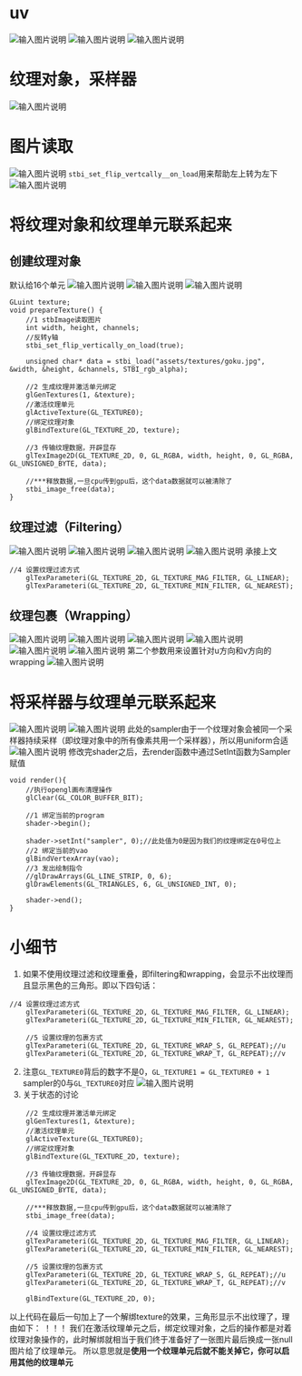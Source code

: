# uv
![输入图片说明](/imgs/2024-10-24/CDuwYkZkCMvz4JfM.png)
![输入图片说明](/imgs/2024-10-24/4heeFb5A7p8YZCY8.png)
![输入图片说明](/imgs/2024-10-24/RPCKn8MVRifRwRKf.png)
# 纹理对象，采样器
![输入图片说明](/imgs/2024-10-24/l0POoHTQeabrLDWM.png)
# 图片读取
![输入图片说明](/imgs/2024-10-24/YAsEGEXR90Npl2I6.png)
`stbi_set_flip_vertcally__on_load`用来帮助左上转为左下
![输入图片说明](/imgs/2024-10-24/R0m4jMWbwzA94aIb.png)
# 将纹理对象和纹理单元联系起来
## 创建纹理对象
默认给16个单元
![输入图片说明](/imgs/2024-10-24/9NjZjRPGvQmfOm9F.png)
![输入图片说明](/imgs/2024-10-24/pUN0izhi7YY04VEl.png)
![输入图片说明](/imgs/2024-10-24/uqbMnbfp9BktGoX0.png)
```
GLuint texture;
void prepareTexture() {
    //1 stbImage读取图片
    int width, height, channels;
    //反转y轴
    stbi_set_flip_vertically_on_load(true);

    unsigned char* data = stbi_load("assets/textures/goku.jpg", &width, &height, &channels, STBI_rgb_alpha);

    //2 生成纹理并激活单元绑定
    glGenTextures(1, &texture);
    //激活纹理单元
    glActiveTexture(GL_TEXTURE0);
    //绑定纹理对象
    glBindTexture(GL_TEXTURE_2D, texture);

    //3 传输纹理数据，开辟显存
    glTexImage2D(GL_TEXTURE_2D, 0, GL_RGBA, width, height, 0, GL_RGBA, GL_UNSIGNED_BYTE, data);

    //***释放数据,一旦cpu传到gpu后，这个data数据就可以被清除了
    stbi_image_free(data);
}
```
## 纹理过滤（Filtering）
![输入图片说明](/imgs/2024-10-24/DTSROjmYHYpdL0zg.png)
![输入图片说明](/imgs/2024-10-24/3NIhr8goyaJ0UCM2.png)
![输入图片说明](/imgs/2024-10-24/vy0l0kfbTHRQavPy.png)
![输入图片说明](/imgs/2024-10-24/sGn7f8f9AodsRPCx.png)
承接上文
```
//4 设置纹理过滤方式
    glTexParameteri(GL_TEXTURE_2D, GL_TEXTURE_MAG_FILTER, GL_LINEAR);
    glTexParameteri(GL_TEXTURE_2D, GL_TEXTURE_MIN_FILTER, GL_NEAREST);
```
## 纹理包裹（Wrapping）

![输入图片说明](/imgs/2024-10-25/V7anbfXirAd7ZZL8.png)
![输入图片说明](/imgs/2024-10-25/d1HLu2Nd5WUGemza.png)
![输入图片说明](/imgs/2024-10-25/9iIDmKNMrN73sTi8.png)
![输入图片说明](/imgs/2024-10-25/DB8wMvTamYMJuZxB.png)
![输入图片说明](/imgs/2024-10-25/0ItGbjJjCNEwLHWh.png)
![输入图片说明](/imgs/2024-10-25/XRLYRlnQa5k8V1mU.png)
第二个参数用来设置针对u方向和v方向的wrapping
![输入图片说明](/imgs/2024-10-25/tsaaqmTTV0Oiowlo.png)
# 将采样器与纹理单元联系起来
![输入图片说明](/imgs/2024-10-25/pE3mrlEcqBOiMnnj.png)
![输入图片说明](/imgs/2024-10-25/cVyHNvj4h6ulv9HQ.png)
此处的sampler由于一个纹理对象会被同一个采样器持续采样（即纹理对象中的所有像素共用一个采样器），所以用uniform合适
![输入图片说明](/imgs/2024-10-25/rBc9jvQNupWwyoH3.png)
修改完shader之后，去render函数中通过SetInt函数为Sampler赋值
```
void render(){
    //执行opengl画布清理操作
    glClear(GL_COLOR_BUFFER_BIT);

    //1 绑定当前的program
    shader->begin();

    shader->setInt("sampler", 0);//此处值为0是因为我们的纹理绑定在0号位上
    //2 绑定当前的vao
    glBindVertexArray(vao);
    //3 发出绘制指令
    //glDrawArrays(GL_LINE_STRIP, 0, 6);
    glDrawElements(GL_TRIANGLES, 6, GL_UNSIGNED_INT, 0);

    shader->end();
}
```
# 小细节
1. 如果不使用纹理过滤和纹理重叠，即filtering和wrapping，会显示不出纹理而且显示黑色的三角形。即以下四句话：
```
//4 设置纹理过滤方式
    glTexParameteri(GL_TEXTURE_2D, GL_TEXTURE_MAG_FILTER, GL_LINEAR);
    glTexParameteri(GL_TEXTURE_2D, GL_TEXTURE_MIN_FILTER, GL_NEAREST);

    //5 设置纹理的包裹方式
    glTexParameteri(GL_TEXTURE_2D, GL_TEXTURE_WRAP_S, GL_REPEAT);//u
    glTexParameteri(GL_TEXTURE_2D, GL_TEXTURE_WRAP_T, GL_REPEAT);//v
```
2. 注意`GL_TEXTURE0`背后的数字不是0，`GL_TEXTURE1 = GL_TEXTURE0 + 1`
sampler的0与`GL_TEXTURE0`对应
![输入图片说明](/imgs/2024-10-25/TVX7pBzUlBmBGh6q.png)
3. 关于状态的讨论
```
    //2 生成纹理并激活单元绑定
    glGenTextures(1, &texture);
    //激活纹理单元
    glActiveTexture(GL_TEXTURE0);
    //绑定纹理对象
    glBindTexture(GL_TEXTURE_2D, texture);

    //3 传输纹理数据，开辟显存
    glTexImage2D(GL_TEXTURE_2D, 0, GL_RGBA, width, height, 0, GL_RGBA, GL_UNSIGNED_BYTE, data);

    //***释放数据,一旦cpu传到gpu后，这个data数据就可以被清除了
    stbi_image_free(data);

    //4 设置纹理过滤方式
    glTexParameteri(GL_TEXTURE_2D, GL_TEXTURE_MAG_FILTER, GL_LINEAR);
    glTexParameteri(GL_TEXTURE_2D, GL_TEXTURE_MIN_FILTER, GL_NEAREST);

    //5 设置纹理的包裹方式
    glTexParameteri(GL_TEXTURE_2D, GL_TEXTURE_WRAP_S, GL_REPEAT);//u
    glTexParameteri(GL_TEXTURE_2D, GL_TEXTURE_WRAP_T, GL_REPEAT);//v

    glBindTexture(GL_TEXTURE_2D, 0);
```
以上代码在最后一句加上了一个解绑texture的效果，三角形显示不出纹理了，理由如下：
！！！
我们在激活纹理单元之后，绑定纹理对象，之后的操作都是对着纹理对象操作的，此时解绑就相当于我们终于准备好了一张图片最后换成一张null图片给了纹理单元。
所以意思就是**使用一个纹理单元后就不能关掉它，你可以启用其他的纹理单元**
<!--stackedit_data:
eyJoaXN0b3J5IjpbLTE3MTE3NjQ4ODhdfQ==
-->